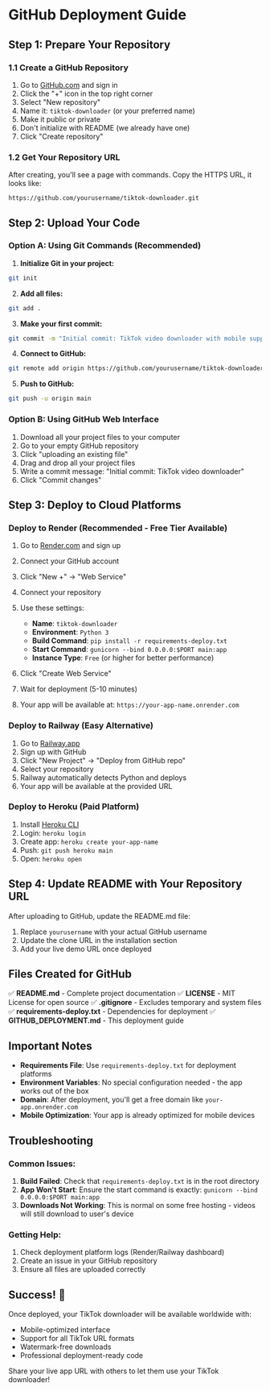 # GitHub Deployment Guide

## Step 1: Prepare Your Repository

### 1.1 Create a GitHub Repository
1. Go to [GitHub.com](https://github.com) and sign in
2. Click the "+" icon in the top right corner
3. Select "New repository"
4. Name it: `tiktok-downloader` (or your preferred name)
5. Make it public or private
6. Don't initialize with README (we already have one)
7. Click "Create repository"

### 1.2 Get Your Repository URL
After creating, you'll see a page with commands. Copy the HTTPS URL, it looks like:
```
https://github.com/yourusername/tiktok-downloader.git
```

## Step 2: Upload Your Code

### Option A: Using Git Commands (Recommended)

1. **Initialize Git in your project:**
```bash
git init
```

2. **Add all files:**
```bash
git add .
```

3. **Make your first commit:**
```bash
git commit -m "Initial commit: TikTok video downloader with mobile support"
```

4. **Connect to GitHub:**
```bash
git remote add origin https://github.com/yourusername/tiktok-downloader.git
```

5. **Push to GitHub:**
```bash
git push -u origin main
```

### Option B: Using GitHub Web Interface

1. Download all your project files to your computer
2. Go to your empty GitHub repository
3. Click "uploading an existing file"
4. Drag and drop all your project files
5. Write a commit message: "Initial commit: TikTok video downloader"
6. Click "Commit changes"

## Step 3: Deploy to Cloud Platforms

### Deploy to Render (Recommended - Free Tier Available)

1. Go to [Render.com](https://render.com) and sign up
2. Connect your GitHub account
3. Click "New +" → "Web Service"
4. Connect your repository
5. Use these settings:
   - **Name**: `tiktok-downloader`
   - **Environment**: `Python 3`
   - **Build Command**: `pip install -r requirements-deploy.txt`
   - **Start Command**: `gunicorn --bind 0.0.0.0:$PORT main:app`
   - **Instance Type**: `Free` (or higher for better performance)

6. Click "Create Web Service"
7. Wait for deployment (5-10 minutes)
8. Your app will be available at: `https://your-app-name.onrender.com`

### Deploy to Railway (Easy Alternative)

1. Go to [Railway.app](https://railway.app)
2. Sign up with GitHub
3. Click "New Project" → "Deploy from GitHub repo"
4. Select your repository
5. Railway automatically detects Python and deploys
6. Your app will be available at the provided URL

### Deploy to Heroku (Paid Platform)

1. Install [Heroku CLI](https://devcenter.heroku.com/articles/heroku-cli)
2. Login: `heroku login`
3. Create app: `heroku create your-app-name`
4. Push: `git push heroku main`
5. Open: `heroku open`

## Step 4: Update README with Your Repository URL

After uploading to GitHub, update the README.md file:

1. Replace `yourusername` with your actual GitHub username
2. Update the clone URL in the installation section
3. Add your live demo URL once deployed

## Files Created for GitHub

✅ **README.md** - Complete project documentation
✅ **LICENSE** - MIT License for open source
✅ **.gitignore** - Excludes temporary and system files
✅ **requirements-deploy.txt** - Dependencies for deployment
✅ **GITHUB_DEPLOYMENT.md** - This deployment guide

## Important Notes

- **Requirements File**: Use `requirements-deploy.txt` for deployment platforms
- **Environment Variables**: No special configuration needed - the app works out of the box
- **Domain**: After deployment, you'll get a free domain like `your-app.onrender.com`
- **Mobile Optimization**: Your app is already optimized for mobile devices

## Troubleshooting

### Common Issues:

1. **Build Failed**: Check that `requirements-deploy.txt` is in the root directory
2. **App Won't Start**: Ensure the start command is exactly: `gunicorn --bind 0.0.0.0:$PORT main:app`
3. **Downloads Not Working**: This is normal on some free hosting - videos will still download to user's device

### Getting Help:

1. Check deployment platform logs (Render/Railway dashboard)
2. Create an issue in your GitHub repository
3. Ensure all files are uploaded correctly

## Success! 🎉

Once deployed, your TikTok downloader will be available worldwide with:
- Mobile-optimized interface
- Support for all TikTok URL formats
- Watermark-free downloads
- Professional deployment-ready code

Share your live app URL with others to let them use your TikTok downloader!